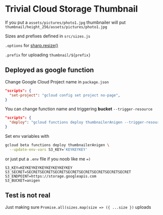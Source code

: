 # Trivial Cloud Storage Thumbnail

If you put a `assets/pictures/photo1.jpg` thumbnailer will put `thumbnail/height_256/assets/pictures/photo1.jpg`

Sizes and prefixes defined in `src/sizes.js`

`.options` for [sharp.resize()](http://sharp.pixelplumbing.com/en/stable/api-resize/)

`.prefix` for uploading `thumbnail/${prefix}`

## Deployed as google function

Change Google Cloud Project name in `package.json`
```json
"scripts": {
  "set-project": "gcloud config set project no-page",
}
```

You can change function name and triggering **bucket** `--trigger-resource`
```json
"scripts": {
  "deploy": "gcloud functions deploy thumbnailerAnigen --trigger-resource anigen ...",
}
```

Set env variables with
```bash
gcloud beta functions deploy thumbnailerAnigen \
  --update-env-vars S3_KEY='KEYKEYKEY' 
```

or just put a `.env` file if you noob like me `=)`
```
S3_KEY=KEYKEYKEYKEYKEYKEYKEYKEY
S3_SECRET=SECRETSECRETSECRETSECRETSECRETSECRETSECRETSECRET
S3_ENDPOINT=https://storage.googleapis.com
S3_BUCKET=anigen
```

## Test is not real

Just making sure `Promise.all(sizes.map(size => ({ ...size })` uploads